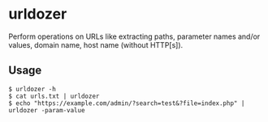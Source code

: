 # urldozer
Perform operations on URLs like extracting paths, parameter names and/or values, domain name, host name (without HTTP[s]).

## Usage
```
$ urldozer -h
$ cat urls.txt | urldozer
$ echo "https://example.com/admin/?search=test&?file=index.php" | urldozer -param-value
```